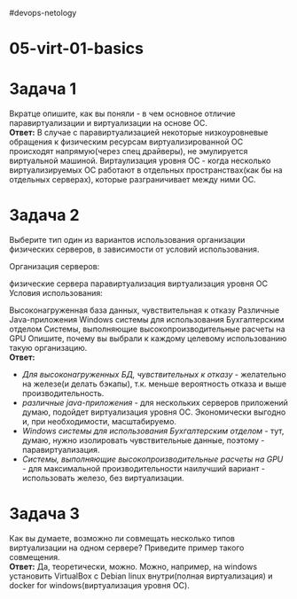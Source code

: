 #devops-netology
# 05-virt-01-basics
# Задача 1
Вкратце опишите, как вы поняли - в чем основное отличие паравиртуализации и виртуализации на основе ОС.  
**Ответ:**  В случае с паравиртуализацией некоторые низкоуровневые обращения к физическим ресурсам виртуализированной ОС происходят напрямую(через спец драйверы), не эмулируется виртуальной машиной. Виртаулизация уровня ОС - когда несколько виртуализируемых ОС работают в отдельных пространствах(как бы на отдельных серверах), которые разграничивает между ними ОС. 

# Задача 2
Выберите тип один из вариантов использования организации физических серверов, в зависимости от условий использования.

Организация серверов:

физические сервера
паравиртуализация
виртуализация уровня ОС
Условия использования:

Высоконагруженная база данных, чувствительная к отказу
Различные Java-приложения
Windows системы для использования Бухгалтерским отделом
Системы, выполняющие высокопроизводительные расчеты на GPU
Опишите, почему вы выбрали к каждому целевому использованию такую организацию.  
**Ответ:**  
* _Для высоконагруженных БД, чувствительных к отказу_ - желательно на железе(и делать бэкапы), т.к. меньше вероятность отказа и выше производительность.  
* _различные java-приложения_ - для нескольких серверов приложений думаю, подойдет виртуализация уровня ОС.  Экономически выгодно и, при необходимости, масштабируемо.
* _Windows системы для использования Бухгалтерским отделом_ - тут, думаю, нужно изолировать чувствительные данные, поэтому - паравиртуализация.  
* _Системы, выполняющие высокопроизводительные расчеты на GPU_ - для максимальной производительности наилучший вариант - использовать железо, без виртуализации.  

# Задача 3
Как вы думаете, возможно ли совмещать несколько типов виртуализации на одном сервере? Приведите пример такого совмещения.  
**Ответ:**  Да, теоретически, можно. Можно, например, на windows установить VirtualBox c Debian linux внутри(полная виртуализация) и docker for windows(виртуализация уровня ОС).

